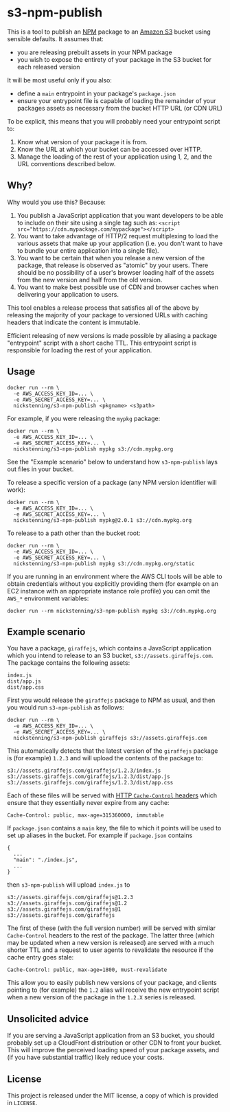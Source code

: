 s3-npm-publish
==============

This is a tool to publish an [NPM][1] package to an [Amazon S3][2] bucket using
sensible defaults. It assumes that:

- you are releasing prebuilt assets in your NPM package
- you wish to expose the entirety of your package in the S3 bucket for each
  released version

It will be most useful only if you also:

- define a `main` entrypoint in your package's `package.json`
- ensure your entrypoint file is capable of loading the remainder of your
  packages assets as necessary from the bucket HTTP URL (or CDN URL)

To be explicit, this means that you will probably need your entrypoint script
to:

1. Know what version of your package it is from.
2. Know the URL at which your bucket can be accessed over HTTP.
3. Manage the loading of the rest of your application using 1, 2, and the URL
   conventions described below.

[1]: https://www.npmjs.com/
[2]: https://aws.amazon.com/documentation/s3/

Why?
----

Why would you use this? Because:

1. You publish a JavaScript application that you want developers to be able to
   include on their site using a single tag such as:
   `<script src="https://cdn.mypackage.com/mypackage"></script>`
2. You want to take advantage of HTTP/2 request multiplexing to load the various
   assets that make up your application (i.e. you don't want to have to bundle
   your entire application into a single file).
3. You want to be certain that when you release a new version of the package,
   that release is observed as "atomic" by your users. There should be no
   possibility of a user's browser loading half of the assets from the new
   version and half from the old version.
4. You want to make best possible use of CDN and browser caches when delivering
   your application to users.

This tool enables a release process that satisfies all of the above by releasing
the majority of your package to versioned URLs with caching headers that
indicate the content is immutable.

Efficient releasing of new versions is made possible by aliasing a package
"entrypoint" script with a short cache TTL. This entrypoint script is
responsible for loading the rest of your application.

Usage
-----

    docker run --rm \
      -e AWS_ACCESS_KEY_ID=... \
      -e AWS_SECRET_ACCESS_KEY=... \
      nickstenning/s3-npm-publish <pkgname> <s3path>

For example, if you were releasing the `mypkg` package:

    docker run --rm \
      -e AWS_ACCESS_KEY_ID=... \
      -e AWS_SECRET_ACCESS_KEY=... \
      nickstenning/s3-npm-publish mypkg s3://cdn.mypkg.org

See the "Example scenario" below to understand how `s3-npm-publish` lays out
files in your bucket.

To release a specific version of a package (any NPM version identifier will
work):

    docker run --rm \
      -e AWS_ACCESS_KEY_ID=... \
      -e AWS_SECRET_ACCESS_KEY=... \
      nickstenning/s3-npm-publish mypkg@2.0.1 s3://cdn.mypkg.org

To release to a path other than the bucket root:

    docker run --rm \
      -e AWS_ACCESS_KEY_ID=... \
      -e AWS_SECRET_ACCESS_KEY=... \
      nickstenning/s3-npm-publish mypkg s3://cdn.mypkg.org/static

If you are running in an environment where the AWS CLI tools will be able to
obtain credentials without you explicitly providing them (for example on an EC2
instance with an appropriate instance role profile) you can omit the `AWS_*`
environment variables:

    docker run --rm nickstenning/s3-npm-publish mypkg s3://cdn.mypkg.org

Example scenario
----------------

You have a package, `giraffejs`, which contains a JavaScript application which
you intend to release to an S3 bucket, `s3://assets.giraffejs.com`. The package
contains the following assets:

    index.js
    dist/app.js
    dist/app.css

First you would release the `giraffejs` package to NPM as usual, and then you
would run `s3-npm-publish` as follows:

    docker run --rm \
      -e AWS_ACCESS_KEY_ID=... \
      -e AWS_SECRET_ACCESS_KEY=... \
      nickstenning/s3-npm-publish giraffejs s3://assets.giraffejs.com

This automatically detects that the latest version of the `giraffejs` package is
(for example) `1.2.3` and will upload the contents of the package to:

    s3://assets.giraffejs.com/giraffejs/1.2.3/index.js
    s3://assets.giraffejs.com/giraffejs/1.2.3/dist/app.js
    s3://assets.giraffejs.com/giraffejs/1.2.3/dist/app.css

Each of these files will be served with [HTTP `Cache-Control` headers][3] which
ensure that they essentially never expire from any cache:

    Cache-Control: public, max-age=315360000, immutable

[3]: https://developer.mozilla.org/en-US/docs/Web/HTTP/Headers/Cache-Control

If `package.json` contains a `main` key, the file to which it points will be
used to set up aliases in the bucket. For example if `package.json` contains

    {
      ...
      "main": "./index.js",
      ...
    }

then `s3-npm-publish` will upload `index.js` to

    s3://assets.giraffejs.com/giraffejs@1.2.3
    s3://assets.giraffejs.com/giraffejs@1.2
    s3://assets.giraffejs.com/giraffejs@1
    s3://assets.giraffejs.com/giraffejs

The first of these (with the full version number) will be served with similar
`Cache-Control` headers to the rest of the package. The latter three (which may
be updated when a new version is released) are served with a much shorter TTL
and a request to user agents to revalidate the resource if the cache entry goes
stale:

    Cache-Control: public, max-age=1800, must-revalidate

This allow you to easily publish new versions of your package, and clients
pointing to (for example) the `1.2` alias will receive the new entrypoint script
when a new version of the package in the `1.2.X` series is released.

Unsolicited advice
------------------

If you are serving a JavaScript application from an S3 bucket, you should
probably set up a CloudFront distribution or other CDN to front your bucket.
This will improve the perceived loading speed of your package assets, and (if
you have substantial traffic) likely reduce your costs.

License
-------

This project is released under the MIT license, a copy of which is provided in
`LICENSE`.
